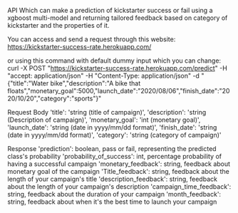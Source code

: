 API Which can make a prediction of kickstarter success or fail using a xgboost multi-model and returning tailored feedback based on category of kickstarter and the properties of it.

You can access and send a request through this website:
https://kickstarter-success-rate.herokuapp.com/

or using this command with default dummy input which you can change:
curl -X POST "https://kickstarter-success-rate.herokuapp.com/predict" -H  "accept: application/json" -H  "Content-Type: application/json" -d "{\"title\":\"Water bike\",\"description\":\"A bike that floats\",\"monetary_goal\":5000,\"launch_date\":\"2020/08/06\",\"finish_date\":\"2020/10/20\",\"category\":\"sports\"}"

Request Body
'title': 'string (title of campaign)',
'description': 'string (Description of campaign)',
'monetary_goal': 'int (monetary goal)',
'launch_date': 'string (date in yyyy/mm/dd format)',
'finish_date': 'string (date in yyyy/mm/dd format)',
'category': 'string (category of campaign)'



Response
'prediction': boolean, pass or fail, representing the predicted class's probability
'probability_of_success': int, percentage probability of having a successful campaign
'monetary_feedback': string, feedback about monetary goal of the campaign
'Title_feedback': string, feedback about the length of your campaign's title
'description_feedback': string, feedback about the length of your campaign's description
'campaign_time_feedback': string, feedback about the duration of your campaign
'month_feedback': string, feedback about when it's the best time to launch your campaign
